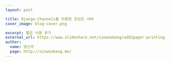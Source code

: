 ```yaml
---
layout: post

title: Django-Channels를 이용한 프린트 서버
cover_image: blog-cover.png

excerpt: 짧은 사용 후기 
external_url: https://www.slideshare.net/sinwoobang/add2paper-printing-system-using-djangochannels/sinwoobang/add2paper-printing-system-using-djangochannels
author:
  name: 방신우
  page: http://sinwoobang.me/
---
```


